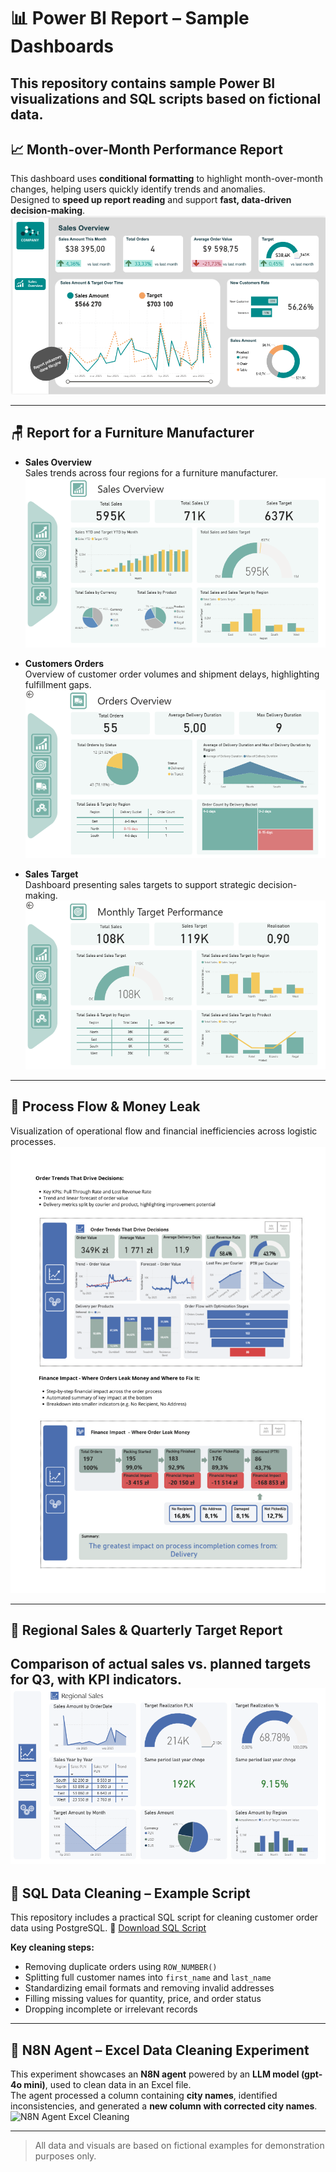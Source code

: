 # 📊 Power BI Report – Sample Dashboards
This repository contains sample Power BI visualizations and SQL scripts based on fictional data.
---

## 📈 Month-over-Month Performance Report

This dashboard uses **conditional formatting** to highlight month-over-month changes, helping users quickly identify trends and anomalies.  
Designed to **speed up report reading** and support **fast, data-driven decision-making**.  
![Month-over-Month Performance](Power_BI_Month-over-Month_Performance_format.png)

---
## 🪑 Report for a Furniture Manufacturer
- **Sales Overview**  
  Sales trends across four regions for a furniture manufacturer.  
  ![Sales Overview](Sales%20Overview.png)

- **Customers Orders**  
  Overview of customer order volumes and shipment delays, highlighting fulfillment gaps.  
  ![Customers Orders](Customers%20Orders.png)

- **Sales Target**  
  Dashboard presenting sales targets to support strategic decision-making.  
  ![Sales Target](Sales%20Target.png)
---

## 💸 Process Flow & Money Leak

Visualization of operational flow and financial inefficiencies across logistic processes.  
![Process Flow & Money Leak](Process_Flow_and_Money_Leak.png)

---

## 📍 Regional Sales & Quarterly Target Report
Comparison of actual sales vs. planned targets for Q3, with KPI indicators.
![Regional Sales](RegionalSales.png)
---

## 🧹 SQL Data Cleaning – Example Script
This repository includes a practical SQL script for cleaning customer order data using PostgreSQL.
📄 [Download SQL Script](Data_Cleaning_Script.sql)

**Key cleaning steps:**
- Removing duplicate orders using `ROW_NUMBER()`
- Splitting full customer names into `first_name` and `last_name`
- Standardizing email formats and removing invalid addresses
- Filling missing values for quantity, price, and order status
- Dropping incomplete or irrelevant records
---

## 🤖 N8N Agent – Excel Data Cleaning Experiment

This experiment showcases an **N8N agent** powered by an **LLM model (gpt-4o mini)**, used to clean data in an Excel file.  
The agent processed a column containing **city names**, identified inconsistencies, and generated a **new column with corrected city names**.  
![N8N Agent Excel Cleaning](N8N_Agent_cleaning_excel_test.png)

---

> All data and visuals are based on fictional examples for demonstration purposes only.

